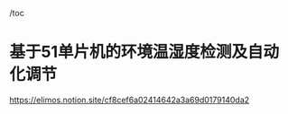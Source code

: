 /toc

<h1>基于51单片机的环境温湿度检测及自动化调节</h1>




https://elimos.notion.site/cf8cef6a02414642a3a69d0179140da2
